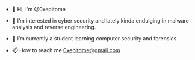 - 👋 Hi, I’m @0xepitome
- 👀 I’m interested in cyber security and lately kinda endulging in malware analysis and reverse engineering.
- 🌱 I’m currently a student learning computer security and forensics

- 📫 How to reach me 0xepitome@gmail.com

<!---
0x3pitom3/0x3pitom3 is a ✨ special ✨ repository because its `README.md` (this file) appears on your GitHub profile.
You can click the Preview link to take a look at your changes.
--->
